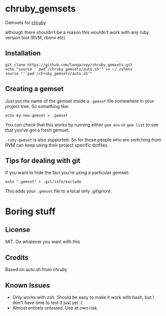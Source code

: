 # chruby_gemsets

Gemsets for [chruby](https://github.com/postmodern/chruby)

although there shouldn't be a reason this wouldn't work with any ruby version tool (RVM, rbenv etc)

## Installation

    git clone https://github.com/lengarvey/chruby_gemsets.git
    echo "source '`pwd`/chruby_gemsets/auto.sh'" >> ~/.zshenv
    source "'`pwd`/chruby_gemsets/auto.sh'"

## Creating a gemset

Just put the name of the gemset inside a `.gemset` file somewhere in your project tree.
So something like:

    echo my-new-gemset > .gemset

You can check that this works by running either `gem env` or `gem list` to see that you've got a fresh gemset.

`.ruby-gemset` is also supported. So for those people who are switching from RVM can keep using their project
specific dotfiles.

## Tips for dealing with git

If you want to hide the fact you're using a particular gemset:

    echo ".gemset" > .git/info/exclude

This adds your `.gemset` file to a local only .gitignore.

# Boring stuff

## License

MIT. Do whatever you want with this

## Credits

Based on auto.sh from chruby

## Known Issues

* Only works with zsh. Should be easy to make it work with bash, but I don't have time to test it just yet :(
* Almost entirely untested. Use at own risk.

